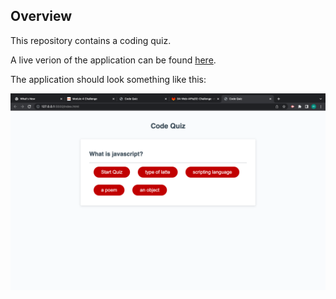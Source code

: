 ## Overview

This repository contains a coding quiz.

A live verion of the application can be found [here](https://marcv623.github.io/code-quiz/).

The application should look something like this:

![./docs/assets/website.png](./docs/assets/website.png)
